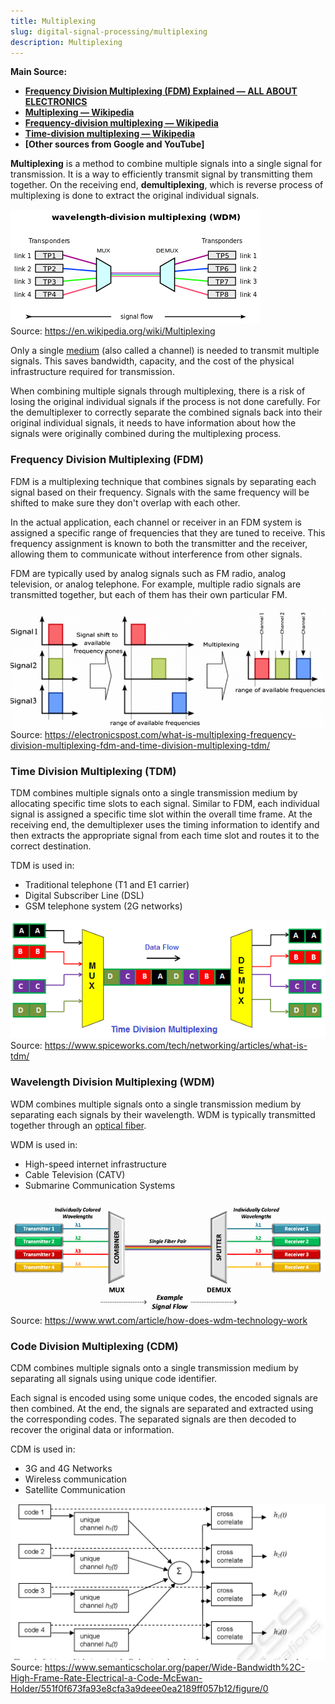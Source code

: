 ```yaml
---
title: Multiplexing
slug: digital-signal-processing/multiplexing
description: Multiplexing
---
```


**Main Source:**

- **[Frequency Division Multiplexing (FDM) Explained — ALL ABOUT ELECTRONICS](https://youtu.be/UwWmDwbsDBs)**
- **[Multiplexing — Wikipedia](https://en.wikipedia.org/wiki/Multiplexing)**
- **[Frequency-division multiplexing — Wikipedia](https://en.wikipedia.org/wiki/Frequency-division_multiplexing)**
- **[Time-division multiplexing — Wikipedia](https://en.wikipedia.org/wiki/Time-division_multiplexing)**
- **[Other sources from Google and YouTube]**

**Multiplexing** is a method to combine multiple signals into a single signal for transmission. It is a way to efficiently transmit signal by transmitting them together. On the receiving end, **demultiplexing**, which is reverse process of multiplexing is done to extract the original individual signals.

![Multiple signals are combined, transmitted, and split again into single signal](./multiplexing.png)  
Source: https://en.wikipedia.org/wiki/Multiplexing

Only a single [medium](/digital-signal-processing/signal-transmission-medium) (also called a channel) is needed to transmit multiple signals. This saves bandwidth, capacity, and the cost of the physical infrastructure required for transmission.

When combining multiple signals through multiplexing, there is a risk of losing the original individual signals if the process is not done carefully. For the demultiplexer to correctly separate the combined signals back into their original individual signals, it needs to have information about how the signals were originally combined during the multiplexing process.

### Frequency Division Multiplexing (FDM)

FDM is a multiplexing technique that combines signals by separating each signal based on their frequency. Signals with the same frequency will be shifted to make sure they don't overlap with each other.

In the actual application, each channel or receiver in an FDM system is assigned a specific range of frequencies that they are tuned to receive. This frequency assignment is known to both the transmitter and the receiver, allowing them to communicate without interference from other signals.

FDM are typically used by analog signals such as FM radio, analog television, or analog telephone. For example, multiple radio signals are transmitted together, but each of them has their own particular FM.

![3 signal of the same square waves are separated, so they don't overlap](./fdm.png)  
Source: https://electronicspost.com/what-is-multiplexing-frequency-division-multiplexing-fdm-and-time-division-multiplexing-tdm/

### Time Division Multiplexing (TDM)

TDM combines multiple signals onto a single transmission medium by allocating specific time slots to each signal. Similar to FDM, each individual signal is assigned a specific time slot within the overall time frame. At the receiving end, the demultiplexer uses the timing information to identify and then extracts the appropriate signal from each time slot and routes it to the correct destination.

TDM is used in:

- Traditional telephone (T1 and E1 carrier)
- Digital Subscriber Line (DSL)
- GSM telephone system (2G networks)

![4 signals are combined and ordered by time while transmitting](./tdm.png)  
Source: https://www.spiceworks.com/tech/networking/articles/what-is-tdm/

### Wavelength Division Multiplexing (WDM)

WDM combines multiple signals onto a single transmission medium by separating each signals by their wavelength. WDM is typically transmitted together through an [optical fiber](/digital-signal-processing/signal-transmission-medium#guided-transmission).

WDM is used in:

- High-speed internet infrastructure
- Cable Television (CATV)
- Submarine Communication Systems

![4 transmitters transmit 4 different wavelengths combined and split again into 4 receivers](./wdm.png)  
Source: https://www.wwt.com/article/how-does-wdm-technology-work

### Code Division Multiplexing (CDM)

CDM combines multiple signals onto a single transmission medium by separating all signals using unique code identifier.

Each signal is encoded using some unique codes, the encoded signals are then combined. At the end, the signals are separated and extracted using the corresponding codes. The separated signals are then decoded to recover the original data or information.

CDM is used in:

- 3G and 4G Networks
- Wireless communication
- Satellite Communication

![Each signal is coded uniquely and combined](./cdm.png)  
Source: https://www.semanticscholar.org/paper/Wide-Bandwidth%2C-High-Frame-Rate-Electrical-a-Code-McEwan-Holder/551f0f673fa93e8cfa3a9deee0ea2189ff057b12/figure/0
